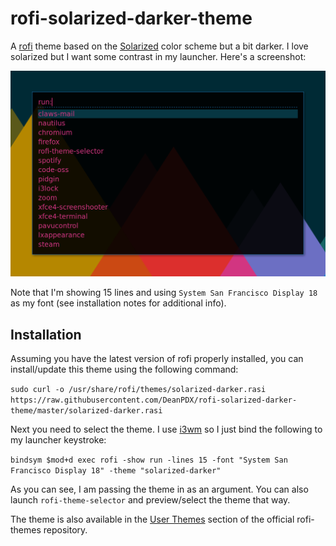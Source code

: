 # rofi-solarized-darker-theme
A [rofi](https://github.com/DaveDavenport/rofi) theme based on the [Solarized](http://ethanschoonover.com/solarized) color scheme but a bit darker. I love solarized but I want some contrast in my launcher. Here's a screenshot:

![Example](sample.png)

Note that I'm showing 15 lines and using `System San Francisco Display 18` as my font (see installation notes for additional info).

## Installation
Assuming you have the latest version of rofi properly installed, you can install/update this theme using the following command:

`sudo curl -o /usr/share/rofi/themes/solarized-darker.rasi https://raw.githubusercontent.com/DeanPDX/rofi-solarized-darker-theme/master/solarized-darker.rasi`

Next you need to select the theme. I use [i3wm](https://i3wm.org/) so I just bind the following to my launcher keystroke:

`bindsym $mod+d exec rofi -show run -lines 15 -font "System San Francisco Display 18" -theme "solarized-darker"`

As you can see, I am passing the theme in as an argument. You can also launch `rofi-theme-selector` and preview/select the theme that way.

The theme is also available in the [User Themes](https://github.com/DaveDavenport/rofi-themes/tree/master/User%20Themes#solarized-darker) section of the official rofi-themes repository.
